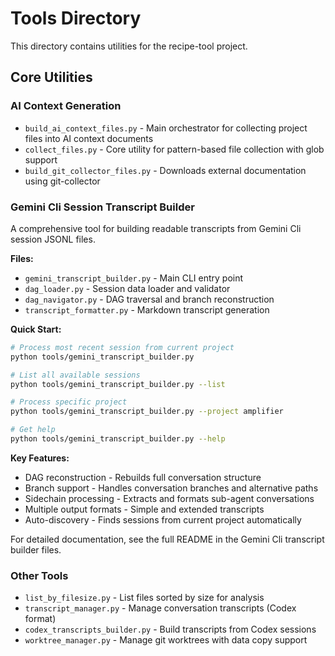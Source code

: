 # Tools Directory

This directory contains utilities for the recipe-tool project.

## Core Utilities

### AI Context Generation

- `build_ai_context_files.py` - Main orchestrator for collecting project files into AI context documents
- `collect_files.py` - Core utility for pattern-based file collection with glob support
- `build_git_collector_files.py` - Downloads external documentation using git-collector

### Gemini Cli Session Transcript Builder

A comprehensive tool for building readable transcripts from Gemini Cli session JSONL files.

**Files:**
- `gemini_transcript_builder.py` - Main CLI entry point
- `dag_loader.py` - Session data loader and validator
- `dag_navigator.py` - DAG traversal and branch reconstruction
- `transcript_formatter.py` - Markdown transcript generation

**Quick Start:**
```bash
# Process most recent session from current project
python tools/gemini_transcript_builder.py

# List all available sessions
python tools/gemini_transcript_builder.py --list

# Process specific project
python tools/gemini_transcript_builder.py --project amplifier

# Get help
python tools/gemini_transcript_builder.py --help
```

**Key Features:**
- DAG reconstruction - Rebuilds full conversation structure
- Branch support - Handles conversation branches and alternative paths
- Sidechain processing - Extracts and formats sub-agent conversations
- Multiple output formats - Simple and extended transcripts
- Auto-discovery - Finds sessions from current project automatically

For detailed documentation, see the full README in the Gemini Cli transcript builder files.

### Other Tools

- `list_by_filesize.py` - List files sorted by size for analysis
- `transcript_manager.py` - Manage conversation transcripts (Codex format)
- `codex_transcripts_builder.py` - Build transcripts from Codex sessions
- `worktree_manager.py` - Manage git worktrees with data copy support
